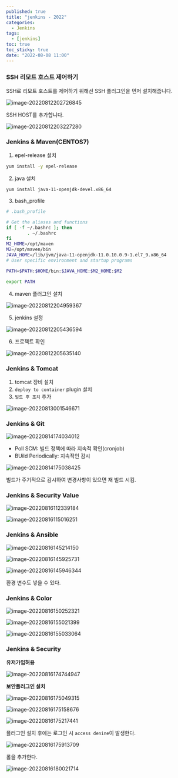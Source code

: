 ```yaml
---
published: true
title: "jenkins - 2022"
categories:
  - Jenkins
tags:
  - [jenkins]
toc: true
toc_sticky: true
date: "2022-08-08 11:00"
---
```


### SSH 리모트 호스트 제어하기

SSH로 리모트 호스트를 제어하기 위해선 SSH 플러그인을 먼저 설치해줍니다.

![image-20220812202726845](../../../assets/images/posts/2022-08-10-post-jenkins-1/image-20220812202726845.png)

 SSH HOST를 추가합니다.

![image-20220812203227280](../../../assets/images/posts/2022-08-10-post-jenkins-1/image-20220812203227280.png)

### Jenkins & Maven(CENTOS7)

1. epel-release 설치

```bash
yum install -y epel-release
```

2. java  설치

```bash
yum install java-11-openjdk-devel.x86_64
```

3. bash_profile

```bash
# .bash_profile

# Get the aliases and functions
if [ -f ~/.bashrc ]; then
        . ~/.bashrc
fi
M2_HOME=/opt/maven
M2=/opt/maven/bin
JAVA_HOME=/lib/jvm/java-11-openjdk-11.0.10.0.9-1.el7_9.x86_64
# User specific environment and startup programs

PATH=$PATH:$HOME/bin:$JAVA_HOME:$M2_HOME:$M2

export PATH                     
```

4. maven 플러그인 설치

![image-20220812204959367](../../../assets/images/posts/2022-08-10-post-jenkins-1/image-20220812204959367.png)

5. jenkins 설정

![image-20220812205436594](../../../assets/images/posts/2022-08-10-post-jenkins-1/image-20220812205436594.png)

6. 프로젝트 확인

![image-20220812205635140](../../../assets/images/posts/2022-08-10-post-jenkins-1/image-20220812205635140.png)

### Jenkins & Tomcat

1. tomcat 장비 설치
2. `deploy to container` plugin 설치
3. `빌드 후 조치` 추가

![image-20220813001546671](../../../assets/images/posts/2022-08-10-post-jenkins-1/image-20220813001546671.png)

### Jenkins & Git

![image-20220814174034012](../../../assets/images/posts/2022-08-10-post-jenkins-1/image-20220814174034012.png)

* Poll SCM: 빌드 정책에 따라 지속적 확인(cronjob)
* BUild Periodically: 지속적인 감시

![image-20220814175038425](../../../assets/images/posts/2022-08-10-post-jenkins-1/image-20220814175038425.png)

빌드가 주기적으로 감시하여 변경사항이 있으면 재 빌드 시킴.

### Jenkins & Security Value

![image-20220816112339184](../../assets/images/posts/2022-08-10-post-jenkins-1/image-20220816112339184.png)

![image-20220816115016251](../../assets/images/posts/2022-08-10-post-jenkins-1/image-20220816115016251.png)

### Jenkins & Ansible

![image-20220816145214150](../../assets/images/posts/2022-08-10-post-jenkins-1/image-20220816145214150.png)

![image-20220816145925731](../../assets/images/posts/2022-08-10-post-jenkins-1/image-20220816145925731.png)

![image-20220816145946344](../../assets/images/posts/2022-08-10-post-jenkins-1/image-20220816145946344.png)

환경 변수도 넣을 수 있다.

### Jenkins & Color

![image-20220816150252321](../../assets/images/posts/2022-08-10-post-jenkins-1/image-20220816150252321.png)

![image-20220816155021399](../../assets/images/posts/2022-08-10-post-jenkins-1/image-20220816155021399.png)

![image-20220816155033064](../../assets/images/posts/2022-08-10-post-jenkins-1/image-20220816155033064.png)

### Jenkins & Security

**유저가입허용**

![image-20220816174744947](../../assets/images/posts/2022-08-10-post-jenkins-1/image-20220816174744947.png)

**보안플러그인 설치**

![image-20220816175049315](../../assets/images/posts/2022-08-10-post-jenkins-1/image-20220816175049315.png)

![image-20220816175158676](../../assets/images/posts/2022-08-10-post-jenkins-1/image-20220816175158676.png)

![image-20220816175217441](../../assets/images/posts/2022-08-10-post-jenkins-1/image-20220816175217441.png)

플러그인 설치 후에는 로그인 시 `access denine`이 발생한다.

![image-20220816175913709](../../assets/images/posts/2022-08-10-post-jenkins-1/image-20220816175913709.png)

롤을 추가한다.

![image-20220816180021714](../../assets/images/posts/2022-08-10-post-jenkins-1/image-20220816180021714.png)
